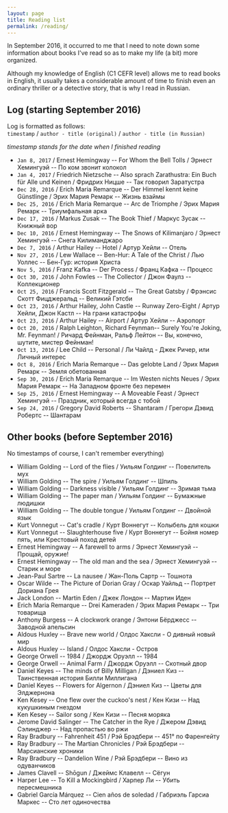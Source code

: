 ```yaml
---
layout: page
title: Reading list
permalink: /reading/
---
```


In September 2016, it occurred to me that I need to note down some information about books I've read so as to make my life (a bit) more organized.

Although my knowledge of English (C1 CEFR level) allows me to read books in English, it usually takes a considerable amount of time to finish even an ordinary thriller or a detective story, that is why I read in Russian.

## Log (starting September 2016)
Log is formatted as follows:  
`timestamp` / `author - title (original)` / `author - title (in Russian)`

*timestamp stands for the date when I finished reading*

- `Jan 8, 2017` / Ernest Hemingway -- For Whom the Bell Tolls / Эрнест Хемингуэй -- По ком звонит колокол
- `Jan 4, 2017` / Friedrich Nietzsche -- Also sprach Zarathustra: Ein Buch für Alle und Keinen / Фридрих Ницше -- Так говорил Заратустра
- `Dec 28, 2016` / Erich Maria Remarque -- Der Himmel kennt keine Günstlinge / Эрих Мария Ремарк -- Жизнь взаймы
- `Dec 25, 2016` / Erich Maria Remarque -- Arc de Triomphe / Эрих Мария Ремарк -- Триумфальная арка
- `Dec 17, 2016` / Markus Zusak -- The Book Thief / Маркус Зусак -- Книжный вор
- `Dec 10, 2016` / Ernest Hemingway -- The Snows of Kilimanjaro / Эрнест Хемингуэй -- Снега Килиманджаро
- `Dec 7, 2016` / Arthur Hailey -- Hotel / Артур Хейли -- Отель
- `Nov 27, 2016` / Lew Wallace -- Ben-Hur: A Tale of the Christ / Лью Уоллес -- Бен-Гур: история Христа
- `Nov 5, 2016` / Franz Kafka -- Der Process / Франц Кафка -- Процесс
- `Oct 30, 2016` / John Fowles -- The Collector / Джон Фаулз -- Коллекционер
- `Oct 25, 2016` / Francis Scott Fitzgerald -- The Great Gatsby / Фрэнсис Скотт Фицджеральд -- Великий Гэтсби
- `Oct 23, 2016` / Arthur Hailey, John Castle -- Runway Zero-Eight / Артур Хейли, Джон Кастл -- На грани катастрофы
- `Oct 23, 2016` / Arthur Hailey -- Airport / Артур Хейли -- Аэропорт
- `Oct 20, 2016` /   Ralph Leighton, Richard Feynman-- Surely You're Joking, Mr. Feynman! / Ричард Фейнман, Ральф Лейтон -- Вы, конечно, шутите, мистер Фейнман!
- `Oct 13, 2016` / Lee Child -- Personal / Ли Чайлд - Джек Ричер, или Личный интерес
- `Oct 8, 2016` / Erich Maria Remarque -- Das gelobte Land / Эрих Мария Ремарк -- Земля обетованная
- `Sep 30, 2016` / Erich Maria Remarque -- Im Westen nichts Neues / Эрих Мария Ремарк -- На Западном фронте без перемен
- `Sep 25, 2016` / Ernest Hemingway -- A Moveable Feast / Эрнест Хемингуэй -- Праздник, который всегда с тобой
- `Sep 24, 2016` / Gregory David Roberts -- Shantaram / Грегори Дэвид Робертс -- Шантарам

## Other books (before September 2016)
No timestamps of course, I can't remember everything)

- William Golding -- Lord of the flies / Уильям Голдинг -- Повелитель мух
- William Golding -- The spire / Уильям Голдинг -- Шпиль
- William Golding -- Darkness visible / Уильям Голдинг -- Зримая тьма
- William Golding -- The paper man / Уильям Голдинг -- Бумажные людишки
- William Golding -- The double tongue / Уильям Голдинг -- Двойной язык
- Kurt Vonnegut -- Cat's cradle / Курт Воннегут -- Колыбель для кошки
- Kurt Vonnegut -- Slaughterhouse five / Курт Воннегут -- Бойня номер пять, или Крестовый поход детей
- Ernest Hemingway -- A farewell to arms / Эрнест Хемингуэй -- Прощай, оружие!
- Ernest Hemingway -- The old man and the sea / Эрнест Хемингуэй -- Старик и море
- Jean-Paul Sartre -- La nausee / Жан-Поль Сартр -- Тошнота
- Oscar Wilde -- The Picture of Dorian Gray / Оскар Уайльд -- Портрет Дориана Грея
- Jack London -- Martin Eden / Джек Лондон -- Мартин Иден
- Erich Maria Remarque -- Drei Kameraden / Эрих Мария Ремарк -- Три товарища
- Anthony Burgess -- A clockwork orange / Энтони Бёрджесс -- Заводной апельсин
- Aldous Huxley -- Brave new world / Олдос Хаксли - О дивный новый мир
- Aldous Huxley -- Island / Олдос Хаксли - Остров
- George Orwell -- 1984 / Джордж Оруэлл -- 1984
- George Orwell -- Animal Farm / Джордж Оруэлл -- Скотный двор
- Daniel Keyes -- The minds of Billy Milligan / Дэниел Киз -- Таинственная история Билли Миллигана
- Daniel Keyes -- Flowers for Algernon / Дэниел Киз -- Цветы для Элджернона
- Ken Kesey -- One flew over the cuckoo's nest / Кен Кизи -- Над кукушкиным гнездом
- Ken Kesey -- Sailor song / Кен Кизи -- Песня моряка
- Jerome David Salinger -- The Catcher in the Rye / Джером Дэвид Сэлинджер -- Над пропастью во ржи
- Ray Bradbury -- Fahrenheit 451 / Рэй Брэдбери -- 451° по Фаренгейту
- Ray Bradbury -- The Martian Chronicles / Рэй Брэдбери -- Марсианские хроники
- Ray Bradbury -- Dandelion Wine / Рэй Брэдбери -- Вино из одуванчиков
- James Clavell -- Shōgun / Джеймс Клавелл -- Сёгун
- Harper Lee -- To Kill a Mockingbird / Харпер Ли -- Убить пересмешника
- Gabriel García Márquez -- Cien años de soledad / Габриэль Гарсиа Маркес -- Сто лет одиночества
